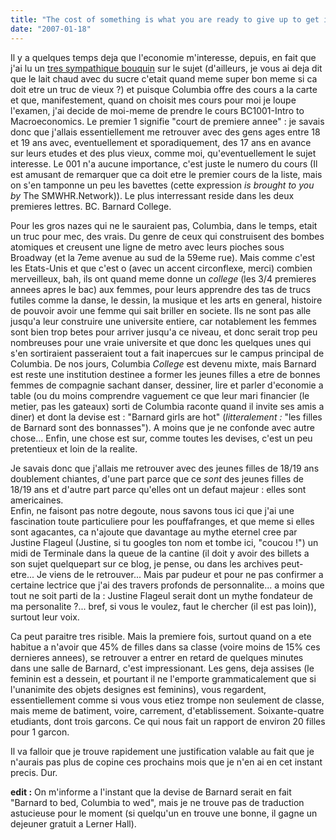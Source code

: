 ```yaml
---
title: "The cost of something is what you are ready to give up to get it."
date: "2007-01-18"
---
```


Il y a quelques temps deja que l'economie m'interesse, depuis, en fait que j'ai lu un [tres sympathique bouquin](http://www.amazon.fr/gp/product/2070405362/402-6799472-3666546) sur le sujet (d'ailleurs, je vous ai deja dit que le lait chaud avec du sucre c'etait quand meme super bon meme si ca doit etre un truc de vieux ?) et puisque Columbia offre des cours a la carte et que, manifestement, quand on choisit mes cours pour moi je loupe l'examen, j'ai decide de moi-meme de prendre le cours BC1001-Intro to Macroeconomics. Le premier 1 signifie "court de premiere annee" : je savais donc que j'allais essentiellement me retrouver avec des gens ages entre 18 et 19 ans avec, eventuellement et sporadiquement, des 17 ans en avance sur leurs etudes et des plus vieux, comme moi, qu'eventuellement le sujet interesse. Le 001 n'a aucune importance, c'est juste le numero du cours (Il est amusant de remarquer que ca doit etre le premier cours de la liste, mais on s'en tamponne un peu les bavettes (cette expression _is brought to you by_ The SMWHR.Network)). Le plus interressant reside dans les deux premieres lettres. BC. Barnard College.

Pour les gros nazes qui ne le sauraient pas, Columbia, dans le temps, etait un truc pour mec, des vrais. Du genre de ceux qui construisent des bombes atomiques et creusent une ligne de metro avec leurs pioches sous Broadway (et la 7eme avenue au sud de la 59eme rue). Mais comme c'est les Etats-Unis et que c'est o (avec un accent circonflexe, merci) combien merveilleux, bah, ils ont quand meme donne un _college_ (les 3/4 premieres annees apres le bac) aux femmes, pour leurs apprendre des tas de trucs futiles comme la danse, le dessin, la musique et les arts en general, histoire de pouvoir avoir une femme qui sait briller en societe. Ils ne sont pas alle jusqu'a leur construire une universite entiere, car notablement les femmes sont bien trop betes pour arriver jusqu'a ce niveau, et donc serait trop peu nombreuses pour une vraie universite et que donc les quelques unes qui s'en sortiraient passeraient tout a fait inapercues sur le campus principal de Columbia. De nos jours, Columbia _College_ est devenu mixte, mais Barnard est reste une institution destinee a former les jeunes filles a etre de bonnes femmes de compagnie sachant danser, dessiner, lire et parler d'economie a table (ou du moins comprendre vaguement ce que leur mari financier (le metier, pas les gateaux) sorti de Columbia raconte quand il invite ses amis a diner) et dont la devise est : "Barnard girls are hot" (_litteralement :_ "les filles de Barnard sont des bonnasses"). A moins que je ne confonde avec autre chose... Enfin, une chose est sur, comme toutes les devises, c'est un peu pretentieux et loin de la realite.

Je savais donc que j'allais me retrouver avec des jeunes filles de 18/19 ans doublement chiantes, d'une part parce que ce _sont_ des jeunes filles de 18/19 ans et d'autre part parce qu'elles ont un defaut majeur : elles sont americaines.  
Enfin, ne faisont pas notre degoute, nous savons tous ici que j'ai une fascination toute particuliere pour les pouffafranges, et que meme si elles sont agacantes, ca n'ajoute que davantage au mythe eternel cree par Justine Flageul (Justine, si tu googles ton nom et tombe ici, "coucou !") un midi de Terminale dans la queue de la cantine (il doit y avoir des billets a son sujet quelquepart sur ce blog, je pense, ou dans les archives peut-etre... Je viens de le retrouver... Mais par pudeur et pour ne pas confirmer a certaine lectrice que j'ai des travers profonds de personnalite... a moins que tout ne soit parti de la : Justine Flageul serait dont un mythe fondateur de ma personalite ?... bref, si vous le voulez, faut le chercher (il est pas loin)), surtout leur voix.

Ca peut paraitre tres risible. Mais la premiere fois, surtout quand on a ete habitue a n'avoir que 45% de filles dans sa classe (voire moins de 15% ces dernieres annees), se retrouver a entrer en retard de quelques minutes dans une salle de Barnard, c'est impressionant. Les gens, deja assises (le feminin est a dessein, et pourtant il ne l'emporte grammaticalement que si l'unanimite des objets designes est feminins), vous regardent, essentiellement comme si vous vous etiez trompe non seulement de classe, mais meme de batiment, voire, carrement, d'etablissement. Soixante-quatre etudiants, dont trois garcons. Ce qui nous fait un rapport de environ 20 filles pour 1 garcon.

Il va falloir que je trouve rapidement une justification valable au fait que je n'aurais pas plus de copine ces prochains mois que je n'en ai en cet instant precis. Dur.

**edit :** On m'informe a l'instant que la devise de Barnard serait en fait "Barnard to bed, Columbia to wed", mais je ne trouve pas de traduction astucieuse pour le moment (si quelqu'un en trouve une bonne, il gagne un dejeuner gratuit a Lerner Hall).
